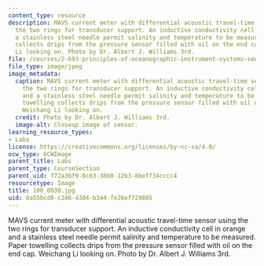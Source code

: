 ```yaml
---
content_type: resource
description: MAVS current meter with differential acoustic travel-time sensor using
  the two rings for transducer support. An inductive conductivity cell in orange and
  a stainless steel needle permit salinity and temperature to be measured. Paper towelling
  collects drips from the pressure sensor filled with oil on the end cap. Weichang
  Li looking on. Photo by Dr. Albert J. Williams 3rd.
file: /courses/2-693-principles-of-oceanographic-instrument-systems-sensors-and-measurements-13-998-spring-2004/0a55bcd8c24643d4b344fe26ef729885_100_0030.jpg
file_type: image/jpeg
image_metadata:
  caption: MAVS current meter with differential acoustic travel-time sensor using
    the two rings for transducer support. An inductive conductivity cell in orange
    and a stainless steel needle permit salinity and temperature to be measured. Paper
    towelling collects drips from the pressure sensor filled with oil on the end cap.
    Weichang Li looking on.
  credit: Photo by Dr. Albert J. Williams 3rd.
  image-alt: Closeup image of sensor.
learning_resource_types:
- Labs
license: https://creativecommons.org/licenses/by-nc-sa/4.0/
ocw_type: OCWImage
parent_title: Labs
parent_type: CourseSection
parent_uid: f72a36f9-0c63-38b0-12b3-8beff34cccc4
resourcetype: Image
title: 100_0030.jpg
uid: 0a55bcd8-c246-43d4-b344-fe26ef729885
---
```

MAVS current meter with differential acoustic travel-time sensor using the two rings for transducer support. An inductive conductivity cell in orange and a stainless steel needle permit salinity and temperature to be measured. Paper towelling collects drips from the pressure sensor filled with oil on the end cap. Weichang Li looking on. Photo by Dr. Albert J. Williams 3rd.
